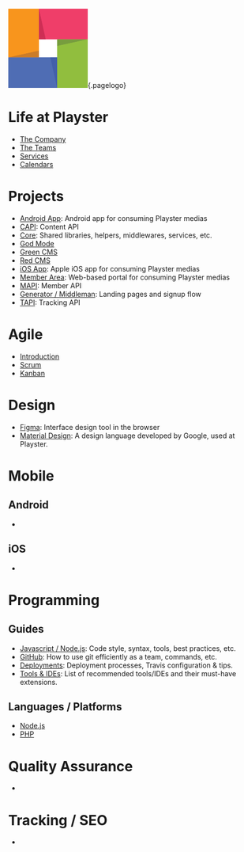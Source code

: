 <!-- TITLE: Playster -->
<!-- SUBTITLE: Welcome to Playster -->
![Playster](/uploads/logos/playster-logo.png "Playster"){.pagelogo}
# Life at Playster
- [The Company](/company)
- [The Teams](/team)
- [Services](/services)
- [Calendars](/calendars)
# Projects
- [Android App](/project/android): Android app for consuming Playster medias
- [CAPI](/project/capi): Content API
- [Core](/project/core): Shared libraries, helpers, middlewares, services, etc.
- [God Mode](/project/god-mode)
- [Green CMS](/project/green-cms)
- [Red CMS](/project/red-cms)
- [iOS App](/project/ios): Apple iOS app for consuming Playster medias
- [Member Area](/project/member-area): Web-based portal for consuming Playster medias
- [MAPI](/project/mapi): Member API
- [Generator / Middleman](/project/signup): Landing pages and signup flow
- [TAPI](/project/tapi): Tracking API

# Agile
- [Introduction](/agile/introduction)
- [Scrum](/agile/scrum)
- [Kanban](/agile/kanban)
# Design
- [Figma](/design/figma): Interface design tool in the browser
- [Material Design](/design/material-design): A design language developed by Google, used at Playster.

# Mobile
## Android
-

## iOS
-
# Programming
## Guides
- [Javascript / Node.js](/dev/js): Code style, syntax, tools, best practices, etc.
- [GitHub](/dev/github): How to use git efficiently as a team, commands, etc.
- [Deployments](dev/deployments): Deployment processes, Travis configuration & tips.
- [Tools & IDEs](dev/tools-ides/): List of recommended tools/IDEs and their must-have extensions.

## Languages / Platforms
- [Node.js](/dev/nodejs)
- [PHP](/dev/php)

# Quality Assurance
-
# Tracking / SEO
-